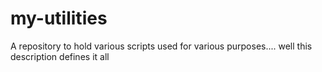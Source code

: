 # my-utilities
A repository to hold various scripts used for various purposes.... well this description defines it all
